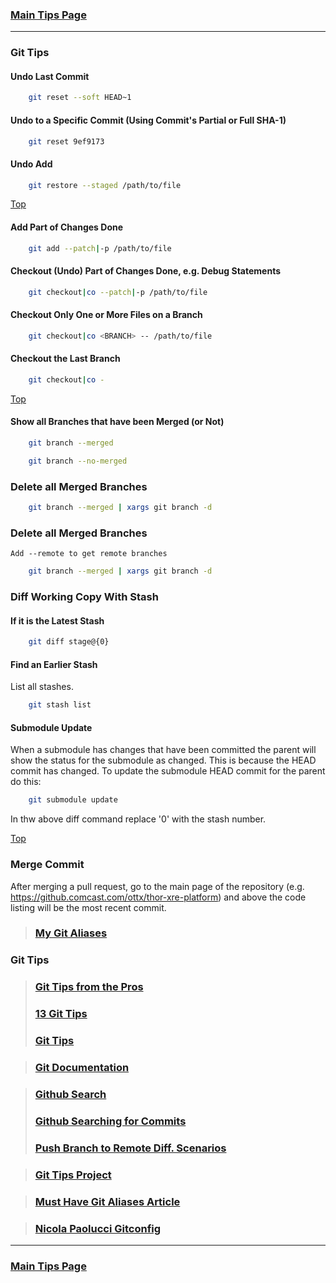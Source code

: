 ### [Main Tips Page](https://github.com/sethfuller/tips/blob/main/tips.md)

----------

<a name="top"></a>

### Git Tips

#### Undo Last Commit

```bash
	git reset --soft HEAD~1
```

#### Undo to a Specific Commit (Using Commit's Partial or Full SHA-1)

```bash
	git reset 9ef9173
```

#### Undo Add

```bash
	git restore --staged /path/to/file
```

[Top](#top)

#### Add Part of Changes Done

```bash
	git add --patch|-p /path/to/file
```

#### Checkout (Undo) Part of Changes Done, e.g. Debug Statements


```bash
	git checkout|co --patch|-p /path/to/file
```

#### Checkout Only One or More Files on a Branch

```bash
	git checkout|co <BRANCH> -- /path/to/file
```

#### Checkout the Last Branch

```bash
	git checkout|co -
```

[Top](#top)

#### Show all Branches that have been Merged (or Not)


```bash
	git branch --merged
```

```bash
	git branch --no-merged
```

### Delete all Merged Branches
```bash
	git branch --merged | xargs git branch -d
```

### Delete all Merged Branches
	Add --remote to get remote branches

```bash
	git branch --merged | xargs git branch -d
```

### Diff Working Copy With Stash

#### If it is the Latest Stash

```bash
	git diff stage@{0}
```

#### Find an Earlier Stash
List all stashes.

```bash
	git stash list
```

#### Submodule Update
When a submodule has changes that have been committed the parent will show the status
for the submodule as changed. This is because the HEAD commit has changed. To update
the submodule HEAD commit for the parent do this:

```bash
	git submodule update
```

In thw above diff command replace '0' with the stash number.

[Top](#top)

### Merge Commit
After merging a pull request, go to the main page of the repository
(e.g. https://github.comcast.com/ottx/thor-xre-platform) and above the
code listing will be the most recent commit.

> ### [My Git Aliases](/Users/sfulle176/Src/Docs/git_aliases.md)

### Git Tips
> ### [Git Tips from the Pros](https://code.tutsplus.com/tutorials/git-tips-from-the-pros--net-29799)
> ### [13 Git Tips](https://opensource.com/article/18/4/git-tips)
> ### [Git Tips](https://github.com/git-tips/tips#show-helpful-guides-that-come-with-git)

> ### [Git Documentation](https://git-scm.com/doc)

> ### [Github Search](https://docs.github.com/en/github/searching-for-information-on-github/about-searching-on-github)
> ### [Github Searching for Commits](https://docs.github.com/en/github/searching-for-information-on-github/searching-commits)
> ### [Push Branch to Remote Diff. Scenarios](https://devconnected.com/how-to-push-git-branch-to-remote/)

> ### [Git Tips Project](https://github.com/git-tips/tips.git)

> ### [Must Have Git Aliases Article](https://www.durdn.com/blog/2012/11/22/must-have-git-aliases-advanced-examples/)

> ### [Nicola Paolucci Gitconfig](https://github.com/durdn/cfg/blob/master/.gitconfig)

----------

### [Main Tips Page](https://github.com/sethfuller/tips/blob/main/tips.md)
